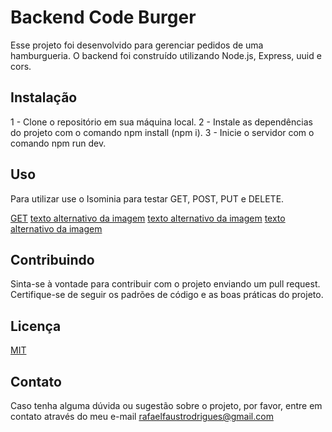 # Backend Code Burger

Esse projeto foi desenvolvido para gerenciar pedidos de uma hamburgueria. O backend foi construído utilizando Node.js, Express, uuid e cors.

## Instalação

1 - Clone o repositório em sua máquina local.
2 - Instale as dependências do projeto com o comando npm install (npm i).
3 - Inicie o servidor com o comando npm run dev. 

## Uso

Para utilizar use o Isominia para testar GET, POST, PUT e DELETE.

[GET](./img/Screenshot_15.png)
[texto alternativo da imagem](./img/Screenshot_16.png)
[texto alternativo da imagem](./img/Screenshot_17.png)
[texto alternativo da imagem](./img/Screenshot_18.png)

## Contribuindo

Sinta-se à vontade para contribuir com o projeto enviando um pull request. Certifique-se de seguir os padrões de código e as boas práticas do projeto.

## Licença

[MIT](https://choosealicense.com/licenses/mit/)

## Contato

Caso tenha alguma dúvida ou sugestão sobre o projeto, por favor, entre em contato através do meu e-mail rafaelfaustrodrigues@gmail.com